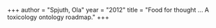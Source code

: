 +++
author = "Spjuth, Ola"
year = "2012"
title = "Food for thought ... A toxicology ontology roadmap."
+++

